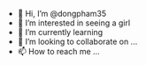 - 👋 Hi, I’m @dongpham35
- 👀 I’m interested in seeing a girl 
- 🌱 I’m currently learning
- 💞️ I’m looking to collaborate on ...
- 📫 How to reach me ...

<!---
dongpham35/dongpham35 is a ✨ special ✨ repository because its `README.md` (this file) appears on your GitHub profile.
You can click the Preview link to take a look at your changes.
--->
